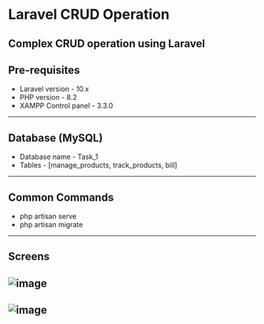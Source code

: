 # Laravel CRUD Operation

Complex CRUD operation using Laravel
---
## Pre-requisites
* Laravel version - 10.x
* PHP version - 8.2
* XAMPP Control panel - 3.3.0
 --- 
## Database (MySQL)
* Database name - Task_1
* Tables - [manage_products, track_products, bill]
---
## Common Commands 
* php artisan serve
* php artisan migrate
---
## Screens

![image](https://github.com/user-attachments/assets/2a38cd1f-fc4f-4912-967c-65f9f1aeb26a)
---
![image](https://github.com/user-attachments/assets/421154d8-f9c4-4f5a-a080-8209da75e448)
---
